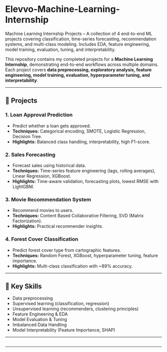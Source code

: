 # Elevvo-Machine-Learning-Internship
Machine Learning Internship Projects – A collection of 4 end-to-end ML projects covering classification, time-series forecasting, recommendation systems, and multi-class modeling. Includes EDA, feature engineering, model training, evaluation, tuning, and interpretability.

This repository contains my completed projects for a **Machine Learning Internship**, demonstrating end-to-end workflows across multiple domains.  
Each project covers **data preprocessing, exploratory analysis, feature engineering, model training, evaluation, hyperparameter tuning, and interpretability**.

---

## 📂 Projects

### 1. Loan Approval Prediction
- Predict whether a loan gets approved.  
- **Techniques:** Categorical encoding, SMOTE, Logistic Regression, Decision Tree.  
- **Highlights:** Balanced class handling, interpretability, high F1-score.  

### 2. Sales Forecasting
- Forecast sales using historical data.  
- **Techniques:** Time-series feature engineering (lags, rolling averages), Linear Regression, XGBoost.  
- **Highlights:** Time-aware validation, forecasting plots, lowest RMSE with LightGBM.  

### 3. Movie Recommendation System
- Recommend movies to users.  
- **Techniques:** Content Based Collaborative Filtering, SVD (Matrix Factorization).  
- **Highlights:** Practical recommender insights.  

### 4. Forest Cover Classification
- Predict forest cover type from cartographic features.  
- **Techniques:** Random Forest, XGBoost, hyperparameter tuning, feature importance.  
- **Highlights:** Multi-class classification with ~89% accuracy.  

---

## 🚀 Key Skills
- Data preprocessing 
- Supervised learning (classification, regression)  
- Unsupervised learning (recommenders, clustering principles)  
- Feature Engineering & EDA  
- Model Evaluation & Tuning  
- Imbalanced Data Handling  
- Model Interpretability (Feature Importance, SHAP)  

---

## 

---

